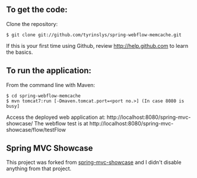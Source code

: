 To get the code:
-------------------
Clone the repository:

    $ git clone git://github.com/tyrinslys/spring-webflow-memcache.git

If this is your first time using Github, review http://help.github.com to learn the basics.

To run the application:
-------------------	
From the command line with Maven:

    $ cd spring-webflow-memcache
    $ mvn tomcat7:run [-Dmaven.tomcat.port=<port no.>] (In case 8080 is busy] 

Access the deployed web application at: http://localhost:8080/spring-mvc-showcase/
The webflow test is at http://localhost:8080/spring-mvc-showcase/flow/testFlow

Spring MVC Showcase
-------------------

This project was forked from [spring-mvc-showcase](https://github.com/spring-projects/spring-mvc-showcase) and I didn't disable anything from that project.
